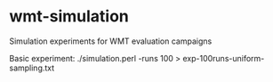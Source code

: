 wmt-simulation
==============

Simulation experiments for WMT evaluation campaigns

Basic experiment:
./simulation.perl -runs 100 > exp-100runs-uniform-sampling.txt